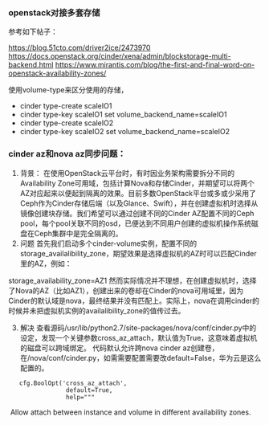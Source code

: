 ### openstack对接多套存储

参考如下帖子：

<https://blog.51cto.com/driver2ice/2473970>
<https://docs.openstack.org/cinder/xena/admin/blockstorage-multi-backend.html>
<https://www.mirantis.com/blog/the-first-and-final-word-on-openstack-availability-zones/>

使用volume-type来区分使用的存储，

<!--如果需要分别使用哪些存储，可以添加nova az和cinder az对应的配置,后面用到-->

+ cinder type-create scaleIO1
+ cinder type-key scaleIO1 set volume_backend_name=scaleIO1
+ cinder type-create scaleIO2
+ cinder type-key scaleIO2 set volume_backend_name=scaleIO2



### cinder az和nova az同步问题：
1. 背景：
  在使用OpenStack云平台时，有时因业务架构需要拆分不同的Availability Zone可用域，包括计算Nova和存储Cinder，并期望可以将两个AZ对应起来以便起到隔离的效果。目前多数OpenStack平台或多或少采用了Ceph作为Cinder存储后端（以及Glance、Swift），并在创建虚拟机时选择从镜像创建块存储。我们希望可以通过创建不同的Cinder AZ配置不同的Ceph pool，每个pool关联不同的osd，已便达到不同用户创建的虚拟机操作系统磁盘在Ceph集群中是完全隔离的。
2. 问题
  首先我们启动多个cinder-volume实例，配置不同的storage_availalibility_zone，期望效果是选择虚拟机的AZ时可以匹配Cinder里的AZ，例如：

  storage_availability_zone=AZ1
  然而实际情况并不理想，在创建虚拟机时，选择了Nova的AZ（比如AZ1），创建出来的卷却在Cinder的nova可用域里，因为Cinder的默认域是nova，最终结果并没有匹配上。实际上，nova在调用cinder的时候并未把虚拟机实例的availalibility_zone的值传过去。

3. 解决
  查看源码/usr/lib/python2.7/site-packages/nova/conf/cinder.py中的设定，发现一个关键参数cross_az_attach，默认值为True，这意味着虚拟机的磁盘可以跨域绑定。
  代码默认允许跨nova cinder az创建卷，在/nova/conf/cinder.py，如需需要配置需要改default=False，华为云是这么配置的。

```
   cfg.BoolOpt('cross_az_attach',
                default=True,
                help="""
```
​	Allow attach between instance and volume in different availability zones.